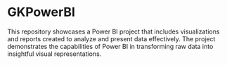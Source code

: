 # GKPowerBI

This repository showcases a Power BI project that includes visualizations and reports created to analyze and present data effectively. The project demonstrates the capabilities of Power BI in transforming raw data into insightful visual representations.
